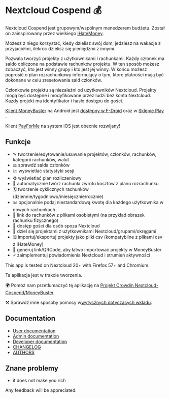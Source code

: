 # Nextcloud Cospend 💰

Nextcloud Cospend jest grupowym/wspólnym menedżerem budżetu. Został on zainspirowany przez wielkiego [IHateMoney](https://github.com/spiral-project/ihatemoney/).

Możesz z niego korzystać, kiedy dzielisz swój dom, jedziesz na wakacje z przyjaciółmi, ilekroć dzielisz się pieniędzmi z innymi.

Pozwala tworzyć projekty z użytkownikami i rachunkami. Każdy członek ma saldo obliczone na podstawie rachunków projektu. W ten sposób możesz zobaczyć, kto jest winny grupy i kto jest jej winny. W końcu możesz poprosić o plan rozrachunkowy informujący o tym, które płatności mają być dokonane w celu zresetowania sald członków.

Członkowie projektu są niezależni od użytkowników Nextcloud. Projekty mogą być dostępne i modyfikowane przez ludzi bez konta Nextcloud. Każdy projekt ma identyfikator i hasło dostępu do gości.

[Klient MoneyBuster](https://gitlab.com/eneiluj/moneybuster) na Android jest [dostępny w F-Droid](https://f-droid.org/packages/net.eneiluj.moneybuster/) oraz w [Sklepie Play ](https://play.google.com/store/apps/details?id=net.eneiluj.moneybuster).

Klient [PayForMe](https://github.com/mayflower/PayForMe) na system iOS jest obecnie rozwijany!

## Funkcje

* ✎ tworzenie/edytowanie/usuwanie projektów, członków, rachunków, kategorii rachunków, walut
* ⚖ sprawdź salda członków
* 🗠 wyświetlać statystyki sesji
* ♻ wyświetlać plan rozliczeniowy
* 🎇 automatycznie twórz rachunki zwrotu kosztów z planu rozrachunku
* 🗓 tworzenie cyklicznych rachunków (dziennie/tygodniowo/miesięcznie/rocznie)
* 📊 opcjonalnie podaj niestandardową kwotę dla każdego użytkownika w nowych rachunkach
* 🔗 link do rachunków z plikami osobistymi (na przykład obrazek rachunku fizycznego)
* 👩 dostęp gości dla osób spoza Nextcloud
* 👫 dziel się projektami z użytkownikami Nextcloud/grupami/okręgami
* 🖫 importuj/eksportuj projekty jako pliki csv (kompatybilne z plikami csv z IHateMoney)
* 🔗 generuj link/QRCode, aby łatwo importować projekty w MoneyBuster
* 🗲 zaimplementuj powiadomienia Nextcloud i strumień aktywności

This app is tested on Nextcloud 20+ with Firefox 57+ and Chromium.

Ta aplikacja jest w trakcie tworzenia.

🌍 Pomóż nam przetłumaczyć tę aplikację na [Projekt Crowdin Nextcloud-Cospend/MoneyBuster](https://crowdin.com/project/moneybuster).

⚒ Sprawdź inne sposoby pomocy w[wytycznych dotyczących wkładu](https://gitlab.com/eneiluj/cospend-nc/blob/master/CONTRIBUTING.md).

## Documentation

* [User documentation](https://github.com/eneiluj/cospend-nc/blob/master/docs/user.md)
* [Admin documentation](https://github.com/eneiluj/cospend-nc/blob/master/docs/admin.md)
* [Developer documentation](https://github.com/eneiluj/cospend-nc/blob/master/docs/dev.md)
* [CHANGELOG](https://github.com/eneiluj/cospend-nc/blob/master/CHANGELOG.md#change-log)
* [AUTHORS](https://github.com/eneiluj/cospend-nc/blob/master/AUTHORS.md#authors)

## Znane problemy

* it does not make you rich

Any feedback will be appreciated.